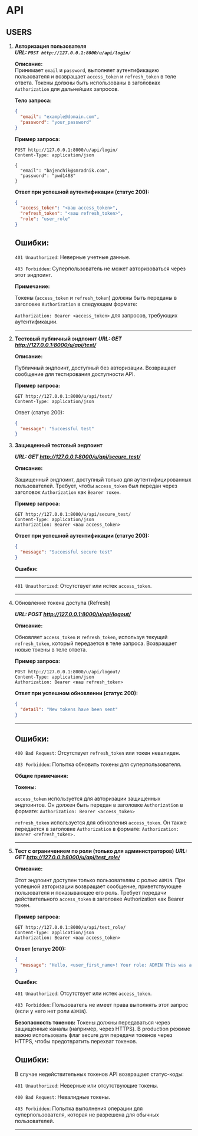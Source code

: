 # API

## USERS

1. **Авторизация пользователя**  
   ***URL: `POST http://127.0.0.1:8000/u/api/login/`***

   **Описание:**  
   Принимает `email` и `password`, выполняет аутентификацию пользователя и возвращает `access_token` и `refresh_token` в теле ответа. Токены должны быть использованы в заголовках `Authorization` для дальнейших запросов.

   **Тело запроса:**

   ```json
   {
     "email": "example@domain.com",
     "password": "your_password"
   }
   ```

    **Пример запроса:**


    ```http
    POST http://127.0.0.1:8000/u/api/login/
    Content-Type: application/json

    {
      "email": "bajenchik@smradnik.com",
      "password": "pwd1488"
    }
    ```
    **Ответ при успешной аутентификации (статус 200):**


    ```json
    {
      "access_token": "<ваш access_token>",
      "refresh_token": "<ваш refresh_token>",
      "role": "user_role"
    }
    ```
    **Ошибки:**
    ---
    `401 Unauthorized`: Неверные учетные данные.

    `403 Forbidden`: Суперпользователь не может авторизоваться через этот эндпоинт.

    **Примечание:**

    Токены (`access_token` и `refresh_token`) должны быть переданы в заголовке `Authorization` в следующем формате:

    `Authorization: Bearer <access_token>` для запросов, требующих аутентификации.

    ---


2. **Тестовый публичный эндпоинт**
    ***URL: GET http://127.0.0.1:8000/u/api/test/***

    **Описание:**

    Публичный эндпоинт, доступный без авторизации. Возвращает сообщение для тестирования доступности API.

    **Пример запроса:**

    ```http
    GET http://127.0.0.1:8000/u/api/test/
    Content-Type: application/json
    ```

    Ответ (статус 200):

    ```json
    {
      "message": "Successful test"
    }
    ```

3. **Защищенный тестовый эндпоинт**

    ***URL: GET http://127.0.0.1:8000/u/api/secure_test/***

    **Описание:**

    Защищенный эндпоинт, доступный только для аутентифицированных пользователей. Требует, чтобы `access_token` был передан через заголовок `Authorization` как `Bearer токен`.

    **Пример запроса:**

    ```http
    GET http://127.0.0.1:8000/u/api/secure_test/
    Content-Type: application/json
    Authorization: Bearer <ваш access_token>
    ```
    **Ответ при успешной аутентификации (статус 200):**

    ```json
    {
      "message": "Successful secure test"
    }
    ```
    **Ошибки:**

    ---

    `401 Unauthorized`: Отсутствует или истек `access_token`.

    ---

5.    Обновление токена доступа (Refresh)

      ***URL: POST http://127.0.0.1:8000/u/api/logout/***

      **Описание:**

      Обновляет `access_token` и `refresh_token`, используя текущий `refresh_token`, который передается в теле запроса. Возвращает новые токены в теле ответа.

      **Пример запроса:**

      ```http
      POST http://127.0.0.1:8000/u/api/logout/
      Content-Type: application/json
      Authorization: Bearer <ваш refresh_token>
      ```
      **Ответ при успешном обновлении (статус 200):**

      ```json
      {
        "detail": "New tokens have been sent"
      }
      ```
      ---

      **Ошибки:**
      ---

      `400 Bad Request`: Отсутствует `refresh_token` или токен невалиден.

      `403 Forbidden`: Попытка обновить токены для суперпользователя.

      **Общие примечания:**

      **Токены:**

      `access_token` используется для авторизации защищенных эндпоинтов. Он должен быть передан в заголовке `Authorization` в формате: `Authorization: Bearer <access_token>`

      `refresh_token` используется для обновления `access_token`. Он также передается в заголовке `Authorization` в формате:
      `Authorization: Bearer <refresh_token>.`

      ---

6. **Тест с ограничением по роли (только для администраторов)**
    ***URL: GET http://127.0.0.1:8000/u/api/test_role/***

    **Описание:**

    Этот эндпоинт доступен только пользователям с ролью `ADMIN`. При успешной авторизации возвращает сообщение, приветствующее пользователя и показывающее его роль.
    Требует передачи действительного `access_token` в заголовке Authorization как Bearer токен.

    **Пример запроса:**

    ```http
    GET http://127.0.0.1:8000/u/api/test_role/
    Content-Type: application/json
    Authorization: Bearer <ваш access_token>
    ```
    **Ответ (статус 200):**
    ```json
    {
      "message": "Hello, <user_first_name>! Your role: ADMIN This was a test."
    }
    ```
    **Ошибки:**

    `401 Unauthorized`: Отсутствует или истек `access_token`.

    `403 Forbidden`: Пользователь не имеет права выполнять этот запрос (если у него нет роли `ADMIN`).

    **Безопасность токенов:**
    Токены должны передаваться через защищенные каналы (например, через HTTPS).
    В production режиме важно использовать флаг secure для передачи токенов через HTTPS, чтобы предотвратить перехват токенов.

    **Ошибки:**
    ---
    В случае недействительных токенов API возвращает статус-коды:

    `401 Unauthorized`: Неверные или отсутствующие токены.

    `400 Bad Request`: Невалидные токены.

    `403 Forbidden`: Попытка выполнения операции для суперпользователя, которая не разрешена для обычных пользователей.

    ---
